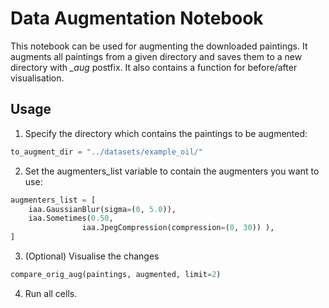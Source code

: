 # Data Augmentation Notebook

This notebook can be used for augmenting the downloaded paintings.
It augments all paintings from a given directory and saves them to a new directory with *_aug* postfix.
It also contains a function for before/after visualisation.


## Usage

1. Specify the directory which contains the paintings to be augmented:
```python
to_augment_dir = "../datasets/example_oil/"
```  
2. Set the augmenters_list variable to contain the augmenters you want to use:
```python
augmenters_list = [
    iaa.GaussianBlur(sigma=(0, 5.0)),
    iaa.Sometimes(0.50,
                iaa.JpegCompression(compression=(0, 30)) ),
] 
``` 
3. (Optional) Visualise the changes
```python
compare_orig_aug(paintings, augmented, limit=2)
```
4. Run all cells.